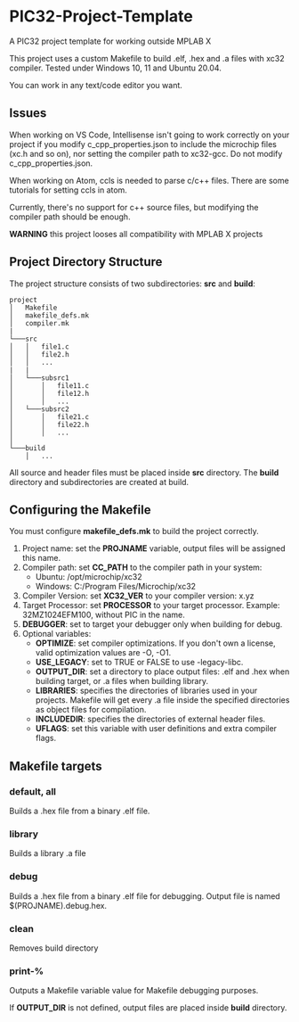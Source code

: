 # PIC32-Project-Template
A PIC32 project template for working outside MPLAB X

This project uses a custom Makefile to build .elf, .hex and .a files with xc32 compiler.
Tested under Windows 10, 11 and Ubuntu 20.04.

You can work in any text/code editor you want. 
## Issues
When working on VS Code, Intellisense isn't going to work correctly on your project if you modify c_cpp_properties.json to include the microchip files (xc.h and so on), nor setting the compiler path to xc32-gcc. Do not modify c_cpp_properties.json.

When working on Atom, ccls is needed to parse c/c++ files. There are some tutorials for setting ccls in atom.

Currently, there's no support for c++ source files, but modifying the compiler path should be enough.


**WARNING** this project looses all compatibility with MPLAB X projects

## Project Directory Structure
The project structure consists of two subdirectories: **src** and **build**:
```
project
│   Makefile
│   makefile_defs.mk
│   compiler.mk
|
└───src
│   │   file1.c
│   │   file2.h
│   │   ...
|   |   
│   └───subsrc1
│       │   file11.c
│       │   file12.h
│       │   ...
│   └───subsrc2
│       │   file21.c
│       │   file22.h
│       │   ...
│  
└───build
    │   ...
```
All source and header files must be placed inside **src** directory. The **build** directory and subdirectories are created at build.

## Configuring the Makefile
You must configure **makefile_defs.mk** to build the project correctly.
  1. Project name: set the **PROJNAME** variable, output files will be assigned this name.
  2. Compiler path: set **CC_PATH** to the compiler path in your system:
      * Ubuntu: /opt/microchip/xc32
      * Windows: C:/Program Files/Microchip/xc32
  3. Compiler Version: set **XC32_VER** to your compiler version: x.yz
  4. Target Processor: set **PROCESSOR** to your target processor. Example: 32MZ1024EFM100, without PIC in the name.
  5. **DEBUGGER**: set to target your debugger only when building for debug.
  6. Optional variables:
      * **OPTIMIZE**: set compiler optimizations. If you don't own a license, valid optimization values are -O, -O1.
      * **USE_LEGACY**: set to TRUE or FALSE to use -legacy-libc.
      * **OUTPUT_DIR**: set a directory to place output files: .elf and .hex when building target, or .a files when building library.
      * **LIBRARIES**: specifies the directories of libraries used in your projects. Makefile will get every .a file inside the specified directories as object files for compilation.
      * **INCLUDEDIR**: specifies the directories of external header files.
      * **UFLAGS**: set this variable with user definitions and extra compiler flags.
## Makefile targets
### default, all
Builds a .hex file from a binary .elf file. 
### library
Builds a library .a file
### debug
Builds a .hex file from a binary .elf file for debugging. Output file is named $(PROJNAME).debug.hex.
### clean
Removes build directory
### print-%
Outputs a Makefile variable value for Makefile debugging purposes.

If **OUTPUT_DIR** is not defined, output files are placed inside **build** directory.
